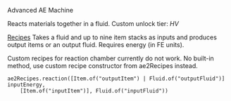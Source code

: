 Advanced AE Machine

Reacts materials together in a fluid.
Custom unlock tier: *HV*

<ins>Recipes</ins>
Takes a fluid and up to nine item stacks as inputs and produces output items or an output fluid.
Requires energy (in FE units).

Custom recipes for reaction chamber currently do not work.
No built-in method, use custom recipe constructor from ae2Recipes instead.
```
ae2Recipes.reaction([Item.of("outputItem") | Fluid.of("outputFluid")] inputEnergy, 
	[Item.of("inputItem")], Fluid.of("inputFluid"))
```